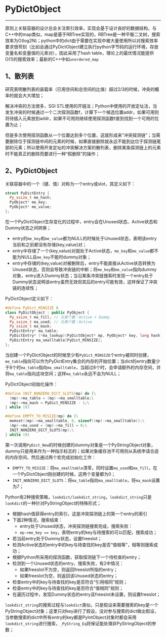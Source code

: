 # **PyDictObject**
***

原则上关联容器的设计总会关注索引效率，实现会基于设计良好的数据结构，与C++中的map类似，map是基于RBTree实现的，RBTree是一种平衡二叉树，搜索效率为O(log2N)；python中的dict由于需要在实现中被大量使用所以对搜索效率要求很苛刻（比如会通过PyDictObject建立执行python字节码的运行环境，存放变量名和变量值的元素对），因此采用了hash table，理论上的最优情况能提供O(1)的搜索效率；最新的C++中如`unordered_map`

## **1、散列表**
研究表明散列表的装载率（已用空间和总空间的比值）超过2/3的时候，冲突的概率的就会大大增加；

解决冲突的方法很多，SGI STL使用的开链法；Python中使用的开放定址法，当发生冲突的时候通过一个二次探测函数f，计算下一个候选位置addr，如果可用则将待插入元素放到addr，如果不可用则继续使用探测函数f直到找到一个可用的位置为止；

但是多次使用探测函数从一个位置达到多个位置，这就形成来“冲突探测链”；当需要删除位于探测链中间的元素的时候，如果直接删除就永远不能到达位于探测链尾部的元素；所以使用开发定址的冲突解决方案的散列表，删除某条探测链上的元素时不能真正的删除而要进行一种“假删除”的操作；

## **2、PyDictObject**
关联容器中的一个（键、值）对称为一个entry或slot，其定义如下：
```C++
struct PyDictEntry {
  Py_ssize_t me_hash;
  PyObject* me_key;
  PyObject* me_value;
};
```
在一个PyDictObject生存变化的过程中，entry会在Unused状态、Active状态和Dummy状态之间转换；
  - entry的`me_key`和`me_value`都为NULL的时候处于Unused状态，表明该entry当前和之前都没有存储(key,value)对；
  - entry中存储了一个(key,value)对就处于Active状态，`me_key`和`me_value`都不能为NULL且`me_key`不能时dummy对象；
  - entry中存储的(key,value)对被删除后，entry不能直接从Active状态转换为Unused状态，否则会导致冲突链的中断；将`me_key`和`me_value`指向dummy对象，entry进入Dummy状态；当沿某条冲突链搜索时发现一个entry处于Dummy状态说明该entry虽然无效但其后的entry可能有效，这样保证了冲突链的连续性；

PyDictObject定义如下：
```C++
#define PyDict_MINSIZE 8
class PyDictObject : public PyObject {
  Py_ssize_t ma_fill; // 元素个数：Active + Dummy
  Py_ssize_t ma_used; // 元素个数：Active
  Py_ssize_t ma_mask;
  PyDictEntry* ma_table;
  PyDictEntry* (*ma_lookup)(PyDictObject* mp, PyObject* key, long hash);
  PyDictEntry ma_smalltable[PyDict_MINSIZE];
};
```
当创建一个PyDictObject的时候至少有`PyDict_MINSIZE`个entry被同时创建，`me_table`指向可以作为PyDictEntry集合的内存的开始位置；当dict的entry数量少于8个时`ma_table`指向`ma_smalltable`，当超过8个时，会申请额外的内存空间，并将`ma_table`指向这块空间；这样`ma_table`永远不会为NULL；

PyDictObject初始化操作：
```C++
#define INIT_NONZERO_DICT_SLOTS(mp) do {\
  (mp)->ma_table = (mp)->ma_smalltable;\
  (mp)->ma_mask = PyDict_MINSIZE - 1;\
} while (0)

#define EMPTY_TO_MISIZE(mp) do {\
  memset((mp)->ma_smalltable, 0, sizeof((mp)->ma_smalltable));\
  (mp)->ma_used = (mp)->ma_fill = 0;\
  INIT_NONZERO_DICT_SLOTS(mp);\
} while (0)
```
第一次调用`PyDict_New`的时候创建的dummy对象是一个PyStringObject对象，dummy只是用来作为一种指示标志的；如果对象缓存池不可用则从系统申请合适的内存空间，然后通过两个宏完成初始化工作：
  - `EMPTY_TO_MISIZE`：将`ma_smalltable`清零，同时设置`ma_used`和`ma_fill`，在一个PyDictObject刚创建的时候，这两个变量都为0；
  - `INIT_NONZERO_DICT_SLOTS`：将`ma_table`指向`ma_smalltable`，将`ma_mask`设置为7；

Python有2种搜索策略，`lookdict/lookdict_string`，`lookdict_string`只是`lookdict`的一种针对PyStringObject的特殊形式；
  * 根据hash值获得entry的索引，这是冲突探测链上的第一个entry的索引
  * 下面2种情况，搜索结束：
    - entry处于Unused状态，冲突探测链搜索完成，搜索失败：
    - `ep->me_key == key`，表明entry的key与待搜索的可以匹配，搜索成功；
  * 若当前entry处于Dummy状态，设置freeslot；
  * 检测Active状态的entry中的key与待查找的key是否“值相等”，相等则搜索成功；
  * 根据Python所采用的探测函数，获取探测链下一个待检查的entry；
  * 检测到一个Unused状态的entry，搜索失败，有2中情况：
    - 如果freeslot不为空，则返回freeslot所指的entry；
    - 如果freeslot为空，则返回该Unused状态的entry；
  * 检查entry中的key与待查找的key是否符合“引用相同”规则；
  * 检查entry中的key与待查找的key是否符合“值相同”规则；
  * 在遍历过程中，发现Dummy状态的entry且freeslot未设置，则设置freeslot；

`lookdict_string`的搜索过程与`lookdict`类似，只是假设来需要搜索的key是一个PyStringObject对象；这里只对key进行了假设，没对参与搜索的dict做出假设，当参数搜索的dict中所有entry的key都是PyIntObject对象时都会采用`lookdict_string`进行搜索，`_PyString_Eq`将保证能处理非PyStringObject的参数；
